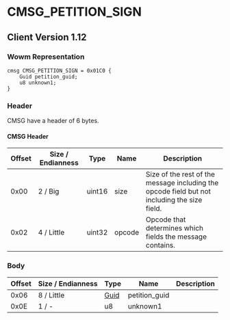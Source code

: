 # CMSG_PETITION_SIGN
## Client Version 1.12

### Wowm Representation
```rust,ignore
cmsg CMSG_PETITION_SIGN = 0x01C0 {
    Guid petition_guid;
    u8 unknown1;
}
```
### Header
CMSG have a header of 6 bytes.

#### CMSG Header
| Offset | Size / Endianness | Type   | Name   | Description |
| ------ | ----------------- | ------ | ------ | ----------- |
| 0x00   | 2 / Big           | uint16 | size   | Size of the rest of the message including the opcode field but not including the size field.|
| 0x02   | 4 / Little        | uint32 | opcode | Opcode that determines which fields the message contains.|
### Body
| Offset | Size / Endianness | Type | Name | Description |
| ------ | ----------------- | ---- | ---- | ----------- |
| 0x06 | 8 / Little | [Guid](../spec/packed-guid.md) | petition_guid |  |
| 0x0E | 1 / - | u8 | unknown1 |  |

